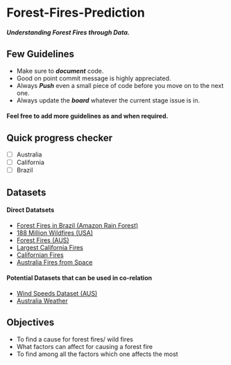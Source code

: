 # Forest-Fires-Prediction
##### Understanding Forest Fires through Data.

## Few Guidelines

* Make sure to ***document*** code.
* Good on point commit message is highly appreciated.
* Always ***Push*** even a small piece of code before you move on to the next one. 
* Always update the ***board*** whatever the current stage issue is in. 

#### Feel free to add more guidelines as and when required.

## Quick progress checker

- [ ] Australia
- [ ] California
- [ ] Brazil 

## Datasets

#### Direct Datatsets
- [Forest Fires in Brazil (Amazon Rain Forest)](https://www.kaggle.com/gustavomodelli/forest-fires-in-brazil)
- [188 Million Wildfires (USA)](https://www.kaggle.com/rtatman/188-million-us-wildfires)
- [Forest Fires (AUS)](https://www.kaggle.com/nagarajbhat/australian-bush-fire-satellite-data-nasa)
- [Largest California Fires](https://www.kaggle.com/annieichen/top-20-largest-california-wildfires)
- [Californian Fires](https://www.kaggle.com/ananthu017/california-wildfire-incidents-20132020)
- [Australia Fires from Space](https://www.kaggle.com/carlosparadis/fires-from-space-australia-and-new-zeland)

#### Potential Datasets that can be used in co-relation
- [Wind Speeds Dataset (AUS)](https://data.gov.au/dataset/ds-sa-68ce0023-5542-425c-a35a-870854781259/details)
- [Australia Weather](http://www.bom.gov.au/climate/data/)


## Objectives

- To find a cause for forest fires/ wild fires
- What factors can affect for causing a forest fire
- To find among all the factors which one affects the most
